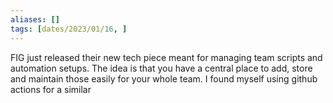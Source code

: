 ```yaml
---
aliases: []
tags: [dates/2023/01/16, ]
---
```


 FIG just released their new tech piece meant for managing team scripts and automation setups. The idea is that you have a central place to add, store and maintain those easily for your whole team. I found myself using github actions for a similar 
